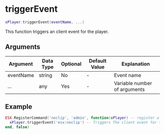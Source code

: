 # triggerEvent

```lua
xPlayer.triggerEvent(eventName, ...)
```

This function triggers an client event for the player.

## Arguments

| Argument  | Data Type | Optional | Default Value | Explanation                  |
| --------- | --------- | -------- | ------------- | ---------------------------- |
| eventName | string    | No       | -             | Event name                   |
| ...       | any       | Yes      | -             | Variable number of arguments |

## Example

```lua
ESX.RegisterCommand('noclip', 'admin', function(xPlayer) -- register a coammnd
  xPlayer.triggerEvent('esx:noclip') -- Triggers The client event for the Source Player
end, false)
```
